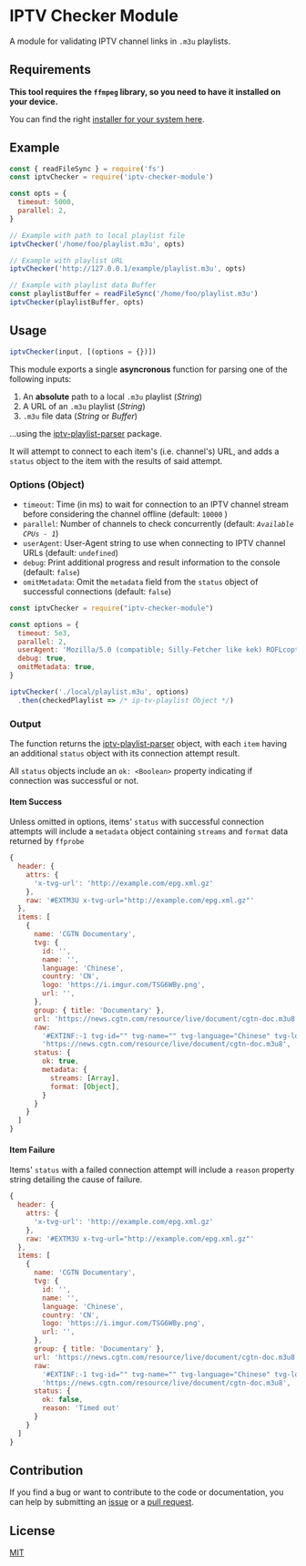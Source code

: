 # IPTV Checker Module

A module for validating IPTV channel links in `.m3u` playlists.

## Requirements

**This tool requires the `ffmpeg` library, so you need to have it installed on your device.**

You can find the right [installer for your system here](https://www.ffmpeg.org/download.html).

## Example

```javascript
const { readFileSync } = require('fs')
const iptvChecker = require('iptv-checker-module')

const opts = {
  timeout: 5000,
  parallel: 2,
}

// Example with path to local playlist file
iptvChecker('/home/foo/playlist.m3u', opts)

// Example with playlist URL
iptvChecker('http://127.0.0.1/example/playlist.m3u', opts)

// Example with playlist data Buffer
const playlistBuffer = readFileSync('/home/foo/playlist.m3u')
iptvChecker(playlistBuffer, opts)
```

## Usage

```javascript
iptvChecker(input, [(options = {})])
```

This module exports a single **asyncronous** function for parsing one of the following inputs:

1. An **absolute** path to a local `.m3u` playlist (_String_)
2. A URL of an `.m3u` playlist (_String_)
3. `.m3u` file data (_String_ or _Buffer_)

...using the [iptv-playlist-parser](https://www.npmjs.com/package/iptv-playlist-parser) package.

It will attempt to connect to each item's (i.e. channel's) URL, and adds a `status` object to the item with the results of said attempt.

### Options (Object)

- `timeout`: Time (in ms) to wait for connection to an IPTV channel stream before considering the channel offline (default: `10000` )
- `parallel`: Number of channels to check concurrently (default: _`Available CPUs - 1`_)
- `userAgent`: User-Agent string to use when connecting to IPTV channel URLs (default: `undefined`)
- `debug`: Print additional progress and result information to the console (default: `false`)
- `omitMetadata`: Omit the `metadata` field from the `status` object of successful connections (default: `false`)

```javascript
const iptvChecker = require("iptv-checker-module")

const options = {
  timeout: 5e3,
  parallel: 2,
  userAgent: 'Mozilla/5.0 (compatible; Silly-Fetcher like kek) ROFLcopters',
  debug: true,
  omitMetadata: true,
}

iptvChecker('./local/playlist.m3u', options)
  .then(checkedPlaylist => /* ip-tv-playlist Object */)
```

### Output

The function returns the [iptv-playlist-parser](https://www.npmjs.com/package/iptv-playlist-parser) object, with each `item` having an additional `status` object with its connection attempt result.

All `status` objects include an `ok: <Boolean>` property indicating if connection was successful or not.

#### Item Success

Unless omitted in options, items' `status` with successful connection attempts will include a `metadata` object containing `streams` and `format` data returned by `ffprobe`

```javascript
{
  header: {
    attrs: {
      'x-tvg-url': 'http://example.com/epg.xml.gz'
    },
    raw: '#EXTM3U x-tvg-url="http://example.com/epg.xml.gz"'
  },
  items: [
    {
      name: 'CGTN Documentary',
      tvg: {
        id: '',
        name: '',
        language: 'Chinese',
        country: 'CN',
        logo: 'https://i.imgur.com/TSG6WBy.png',
        url: '',
      },
      group: { title: 'Documentary' },
      url: 'https://news.cgtn.com/resource/live/document/cgtn-doc.m3u8',
      raw:
        '#EXTINF:-1 tvg-id="" tvg-name="" tvg-language="Chinese" tvg-logo="https://i.imgur.com/TSG6WBy.png" tvg-country="CN" tvg-url="" group-title="Documentary",CGTN Documentary\n' +
        'https://news.cgtn.com/resource/live/document/cgtn-doc.m3u8',
      status: {
        ok: true,
        metadata: {
          streams: [Array],
          format: [Object],
        }
      }
    }
  ]
}
```

#### Item Failure

Items' `status` with a failed connection attempt will include a `reason` property string detailing the cause of failure.

```javascript
{
  header: {
    attrs: {
      'x-tvg-url': 'http://example.com/epg.xml.gz'
    },
    raw: '#EXTM3U x-tvg-url="http://example.com/epg.xml.gz"'
  },
  items: [
    {
      name: 'CGTN Documentary',
      tvg: {
        id: '',
        name: '',
        language: 'Chinese',
        country: 'CN',
        logo: 'https://i.imgur.com/TSG6WBy.png',
        url: '',
      },
      group: { title: 'Documentary' },
      url: 'https://news.cgtn.com/resource/live/document/cgtn-doc.m3u8',
      raw:
        '#EXTINF:-1 tvg-id="" tvg-name="" tvg-language="Chinese" tvg-logo="https://i.imgur.com/TSG6WBy.png" tvg-country="CN" tvg-url="" group-title="Documentary",CGTN Documentary\n' +
        'https://news.cgtn.com/resource/live/document/cgtn-doc.m3u8',
      status: {
        ok: false,
        reason: 'Timed out'
      }
    }
  ]
}
```

## Contribution

If you find a bug or want to contribute to the code or documentation, you can help by submitting an [issue](https://github.com/detroitenglish/iptv-checker-module/issues) or a [pull request](https://github.com/detroitenglish/iptv-checker-module/pulls).

## License

[MIT](http://opensource.org/licenses/MIT)
